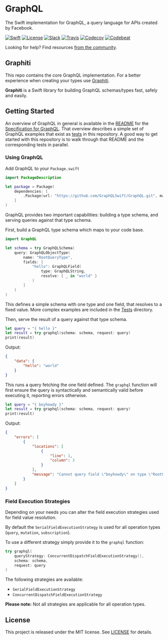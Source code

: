 # GraphQL

The Swift implementation for GraphQL, a query language for APIs created by Facebook.

[![Swift][swift-badge]][swift-url]
[![License][mit-badge]][mit-url]
[![Slack][slack-badge]][slack-url]
[![Travis][travis-badge]][travis-url]
[![Codecov][codecov-badge]][codecov-url]
[![Codebeat][codebeat-badge]][codebeat-url]

Looking for help? Find resources [from the community](http://graphql.org/community/).

## Graphiti

This repo contains the core GraphQL implementation. For a better experience when creating your types use [Graphiti](https://github.com/GraphQLSwift/Graphiti).

**Graphiti** is a Swift library for building GraphQL schemas/types fast, safely and easily.


## Getting Started

An overview of GraphQL in general is available in the
[README](https://github.com/facebook/graphql/blob/master/README.md) for the
[Specification for GraphQL](https://github.com/facebook/graphql). That overview
describes a simple set of GraphQL examples that exist as [tests](Tests/GraphQLTests/StarWarsTests/)
in this repository. A good way to get started with this repository is to walk
through that README and the corresponding tests in parallel.

### Using GraphQL

Add GraphQL to your `Package.swift`

```swift
import PackageDescription

let package = Package(
    dependencies: [
        .Package(url: "https://github.com/GraphQLSwift/GraphQL.git", majorVersion: 0),
    ]
)
```

GraphQL provides two important capabilities: building a type schema, and
serving queries against that type schema.

First, build a GraphQL type schema which maps to your code base.

```swift
import GraphQL

let schema = try GraphQLSchema(
    query: GraphQLObjectType(
        name: "RootQueryType",
        fields: [
            "hello": GraphQLField(
                type: GraphQLString,
                resolve: { _ in "world" }
            )
        ]
    )
)
```

This defines a simple schema with one type and one field, that resolves
to a fixed value. More complex examples are included in the [Tests](Tests/GraphQLTests/) directory.

Then, serve the result of a query against that type schema.

```swift
let query = "{ hello }"
let result = try graphql(schema: schema, request: query)
print(result)
```

Output:

```json
{
    "data": {
        "hello": "world"
    }
}
```

This runs a query fetching the one field defined. The `graphql` function will
first ensure the query is syntactically and semantically valid before executing
it, reporting errors otherwise.

```swift
let query = "{ boyhowdy }"
let result = try graphql(schema: schema, request: query)
print(result)
```

Output:

```json
{
    "errors": [
        {
            "locations": [
                {
                    "line": 1,
                    "column": 3
                }
            ],
            "message": "Cannot query field \"boyhowdy\" on type \"RootQueryType\"."
        }
    ]
}
```

### Field Execution Strategies

Depending on your needs you can alter the field execution strategies used for field value resolution.

By default the `SerialFieldExecutionStrategy` is used for all operation types (`query`, `mutation`, `subscription`).

To use a different strategy simply provide it to the `graphql` function:

```swift
try graphql(
    queryStrategy: ConcurrentDispatchFieldExecutionStrategy(),
    schema: schema,
    request: query
)
```

The following strategies are available:

* `SerialFieldExecutionStrategy`
* `ConcurrentDispatchFieldExecutionStrategy`

**Please note:** Not all strategies are applicable for all operation types.

## License

This project is released under the MIT license. See [LICENSE](LICENSE) for details.

[swift-badge]: https://img.shields.io/badge/Swift-4.0-orange.svg?style=flat
[swift-url]: https://swift.org
[mit-badge]: https://img.shields.io/badge/License-MIT-blue.svg?style=flat
[mit-url]: https://tldrlegal.com/license/mit-license
[slack-image]: http://s13.postimg.org/ybwy92ktf/Slack.png
[slack-badge]: https://zewo-slackin.herokuapp.com/badge.svg
[slack-url]: http://slack.zewo.io
[travis-badge]: https://travis-ci.org/GraphQLSwift/GraphQL.svg?branch=master
[travis-url]: https://travis-ci.org/GraphQLSwift/GraphQL
[codecov-badge]: https://codecov.io/gh/GraphQLSwift/GraphQL/branch/master/graph/badge.svg
[codecov-url]: https://codecov.io/gh/GraphQLSwift/GraphQL
[codebeat-badge]: https://codebeat.co/badges/13293962-d1d8-4906-8e62-30a2cbb66b38
[codebeat-url]: https://codebeat.co/projects/github-com-graphqlswift-graphql
